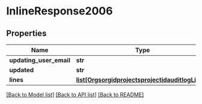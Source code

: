 # InlineResponse2006

## Properties
Name | Type | Description | Notes
------------ | ------------- | ------------- | -------------
**updating_user_email** | **str** |  | [optional] 
**updated** | **str** |  | 
**lines** | [**list[OrgsorgidprojectsprojectidauditlogLines]**](OrgsorgidprojectsprojectidauditlogLines.md) |  | 

[[Back to Model list]](../README.md#documentation-for-models) [[Back to API list]](../README.md#documentation-for-api-endpoints) [[Back to README]](../README.md)

